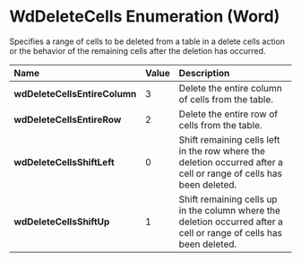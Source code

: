 
# WdDeleteCells Enumeration (Word)

Specifies a range of cells to be deleted from a table in a delete cells action or the behavior of the remaining cells after the deletion has occurred.



|**Name**|**Value**|**Description**|
|:-----|:-----|:-----|
|**wdDeleteCellsEntireColumn**|3|Delete the entire column of cells from the table.|
|**wdDeleteCellsEntireRow**|2|Delete the entire row of cells from the table.|
|**wdDeleteCellsShiftLeft**|0|Shift remaining cells left in the row where the deletion occurred after a cell or range of cells has been deleted.|
|**wdDeleteCellsShiftUp**|1|Shift remaining cells up in the column where the deletion occurred after a cell or range of cells has been deleted.|
